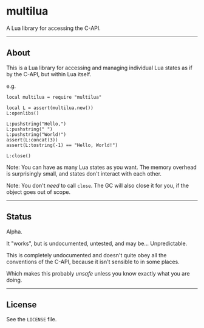 # multilua

A Lua library for accessing the C-API.

---

## About

This is a Lua library for accessing and managing individual Lua states as if by the C-API, but within Lua itself.

e.g.

	local multilua = require "multilua"

	local L = assert(multilua.new())
	L:openlibs()
	
	L:pushstring("Hello,")
	L:pushstring(" ")
	L:pushstring("World!")
	assert(L:concat(3))
	assert(L:tostring(-1) == "Hello, World!")

	L:close()

Note: You can have as many Lua states as you want. The memory overhead is surprisingly small, and states don't interact with each other.

Note: You don't _need_ to call `close`. The GC will also close it for you, if the object goes out of scope.

---

## Status

Alpha.

It "works", but is undocumented, untested, and may be... Unpredictable.

This is completely undocumented and doesn't quite obey all the conventions of the C-API, because it isn't sensible to in some places.

Which makes this probably _unsafe_ unless you know exactly what you are doing.

---

## License

See the `LICENSE` file.

